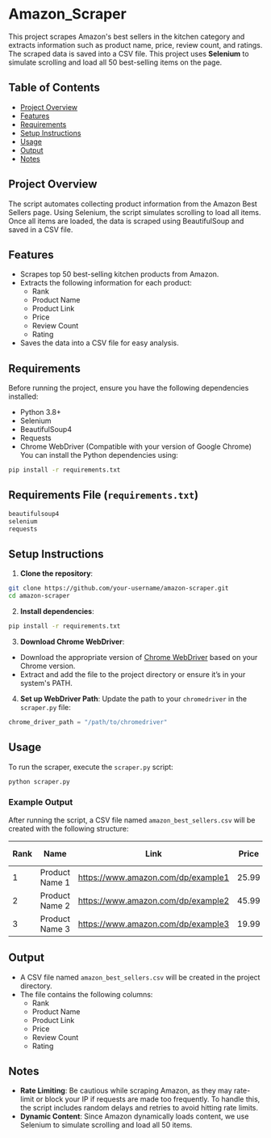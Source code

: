 # Amazon_Scraper
This project scrapes Amazon's best sellers in the kitchen category and extracts information such as product name, price, review count, and ratings. The scraped data is saved into a CSV file. This project uses **Selenium** to simulate scrolling and load all 50 best-selling items on the page.
## Table of Contents
- [Project Overview](##Project_Overview)
- [Features](##Features)
- [Requirements](##Requirements)
- [Setup Instructions](##Setup_Instructions)
- [Usage](##Usage)
- [Output](##Output)
- [Notes](##Notes)
## Project Overview
The script automates collecting product information from the Amazon Best Sellers page. Using Selenium, the script simulates scrolling to load all items. Once all items are loaded, the data is scraped using BeautifulSoup and saved in a CSV file.
## Features
- Scrapes top 50 best-selling kitchen products from Amazon.
- Extracts the following information for each product:
  - Rank
  - Product Name
  - Product Link
  - Price
  - Review Count
  - Rating
- Saves the data into a CSV file for easy analysis.
## Requirements
Before running the project, ensure you have the following dependencies installed:
- Python 3.8+
- Selenium
- BeautifulSoup4
- Requests
- Chrome WebDriver (Compatible with your version of Google Chrome)
You can install the Python dependencies using:
```bash
pip install -r requirements.txt
```
## Requirements File (`requirements.txt`)
```txt
beautifulsoup4
selenium
requests
```
## Setup Instructions
1. **Clone the repository**:
```bash
git clone https://github.com/your-username/amazon-scraper.git
cd amazon-scraper
```
2. **Install dependencies**:
```bash
pip install -r requirements.txt
```
3. **Download Chrome WebDriver**:
- Download the appropriate version of [Chrome WebDriver](https://developer.chrome.com/docs/chromedriver/downloads) based on your Chrome version.
- Extract and add the file to the project directory or ensure it’s in your system's PATH.
4. **Set up WebDriver Path**:
Update the path to your `chromedriver` in the `scraper.py` file:
```python
chrome_driver_path = "/path/to/chromedriver"
```
## Usage
To run the scraper, execute the `scraper.py` script:
```bash
python scraper.py
```
### Example Output
After running the script, a CSV file named `amazon_best_sellers.csv` will be created with the following structure:

| Rank | Name           | Link                               | Price | Review Count | Rating |
| ---- | -------------- | ---------------------------------- | ----- | ------------ | ------ |
| 1    | Product Name 1 | https://www.amazon.com/dp/example1 | 25.99 | 1,234        |	4.7    |
| 2    | Product Name 2 | https://www.amazon.com/dp/example2 | 45.99 | 567	        | 4.5    |
| 3    | Product Name 3 | https://www.amazon.com/dp/example3 | 19.99 | 890	        | 4.3    |
## Output
- A CSV file named `amazon_best_sellers.csv` will be created in the project directory.
- The file contains the following columns:
  - Rank
  - Product Name
  - Product Link
  - Price
  - Review Count
  - Rating
## Notes
- **Rate Limiting**: Be cautious while scraping Amazon, as they may rate-limit or block your IP if requests are made too frequently. To handle this, the script includes random delays and retries to avoid hitting rate limits.
- **Dynamic Content**: Since Amazon dynamically loads content, we use Selenium to simulate scrolling and load all 50 items.
